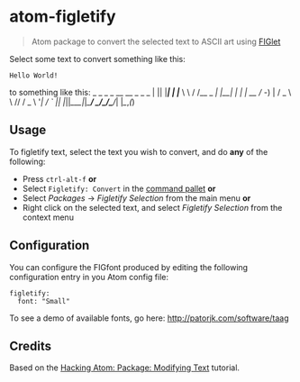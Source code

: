 # atom-figletify

> Atom package to convert the selected text to ASCII art using [FIGlet](http://www.figlet.org/)

Select some text to convert something like this:

    Hello World!

to something like this:
     _  _     _ _      __      __       _    _ _
    | || |___| | |___  \ \    / /__ _ _| |__| | |
    | __ / -_) | / _ \  \ \/\/ / _ \ '_| / _` |_|
    |_||_\___|_|_\___/   \_/\_/\___/_| |_\__,_(_)

## Usage

To figletify text, select the text you wish to convert, and do **any** of the following:

- Press `ctrl-alt-f` **or**
- Select `Figletify: Convert` in the [command pallet](https://atom.io/docs/latest/getting-started-atom-basics#command-palette) **or**
- Select *Packages* -> *Figletify Selection* from the main menu **or**
- Right click on the selected text, and select *Figletify Selection* from the context menu

## Configuration

You can configure the FIGfont produced by editing the following configuration
entry in you Atom config file:

```
figletify:
  font: "Small"
```

To see a demo of available fonts, go here: http://patorjk.com/software/taag

## Credits

Based on the [Hacking Atom: Package: Modifying Text](https://atom.io/docs/v1.0.0/hacking-atom-package-modifying-text) tutorial.
